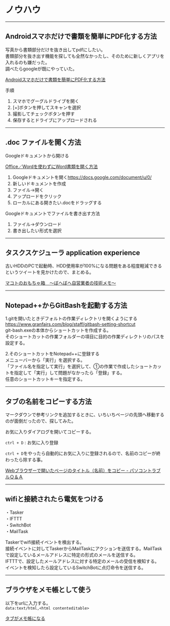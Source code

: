 # ノウハウ

---

## Androidスマホだけで書類を簡単にPDF化する方法

写真から書類部分だけを抜き出してpdfにしたい。  
書類部分を抜き出す機能を探しても全然なかったし、そのために新しくアプリを入れるのも嫌だった。  
調べたらgoogleが既にやっていた。  

[Androidスマホだけで書類を簡単にPDF化する方法](https://www.youtube.com/watch?v=DJHkj3-SwYU)  

手順  

1. スマホでグーグルドライブを開く  
2. [+]ボタンを押してスキャンを選択  
3. 撮影してチェックボタンを押す  
4. 保存するとドライブにアップロードされる  

---

## .doc ファイルを開く方法

Googleドキュメントから開ける  

[Office／Wordを使わずにWord書類を開く方法](https://genki-wifi.net/word_doc)  

1. Googleドキュメントを開く<https://docs.google.com/document/u/0/>  
2. 新しいドキュメントを作成  
3. ファイル→開く  
4. アップロードをクリック  
5. ローカルにある開きたい.docをドラッグする  

Googleドキュメントでファイルを書き出す方法  

1. ファイル→ダウンロード  
2. 書き出したい形式を選択  

---

## タスクスケジューラ application experience

古いHDDのPCで起動時、HDD使用率が100%になる問題をある程度軽減できるというツイートを見かけたので、まとめる。  

[マコトのおもちゃ箱　～ぼへぼへ自営業者の技術メモ～](http://piyopiyocs.blog115.fc2.com/blog-entry-480.html)

---

## Notepad++からGitBashを起動する方法

1.gitを開いたときデフォルトの作業ディレクトリを開くようにする  
<https://www.granfairs.com/blog/staff/gitbash-setting-shortcut>  
git-bash.exeの本体からショートカットを作成する。  
そのショートカットの作業フォルダーの項目に目的の作業ディレクトリのパスを設定する。  

2.そのショートカットをNotepad++に登録する  
メニューバーから「実行」を選択する。  
「ファイル名を指定して実行」を選択して、①の作業で作成したショートカットを指定して「実行」して問題がなかったら「登録」する。  
任意のショートカットキーを指定する。  

---

## タブの名前をコピーする方法

マークダウンで参考リンクを追加するときに、いちいちページの先頭へ移動するのが面倒だったので、探してみた。  

お気に入りダイアログを開いてコピーする。  

`ctrl + D` : お気に入り登録  

`ctrl + D`をやったら自動的にお気に入りに登録されるので、名前のコピーが終わったら除する事。  

[Webブラウザーで開いたページのタイトル（名前）をコピー - パソコントラブルＱ＆Ａ](https://www.724685.com/weekly/qa210113.htm)  

---

## wifiと接続されたら電気をつける

・Tasker  
・IFTTT  
・SwitchBot  
・MailTask  

Taskerでwifi接続イベントを検出する。  
接続イベントに対してTaskerからMailTaskにアクションを送信する。MailTaskで設定しているメールアドレスに特定の形式のメールを送信する。  
IFTTTで、設定したメールアドレスに対する特定のメールの受信を検知する。  
イベントを検知したら設定しているSwitchBotに点灯命令を送信する。  

---

## ブラウザをメモ帳として使う

以下をurlに入力する。  
`data:text/html,<html contenteditable>`  

[タブがメモ帳になる](https://otona-life.com/2022/07/08/126835/)  
